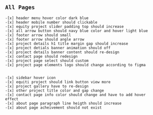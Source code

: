 ## `All Pages`

    -[x] header menu hover color dark blue
    -[x] header mobile number should clickable
    -[x] equity project slider padding top should increase
    -[x] all arrow button should navy blue color and hover light blue
    -[x] footer arrow should small
    -[x] footer arrow should angle arrow
    -[x] project details h1 title margin gap should increase
    -[x] project detials banner animation should off
    -[x] project details banner content should re-design
    -[x] contact page should redesign
    -[x] project page select should custom
    -[x] project page elements logo should change according to figma


    -[x] sidebar hover icon
    -[x] equiti project should link button view more
    -[x] project gallery have to re-design
    -[x] other project title color and gap change
    -[x] contact page info color should change and have to add hover effect
    -[x] about page paragraph line heigth should increase
    -[x] about page acheivement should not exist
